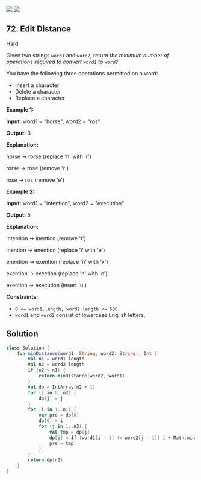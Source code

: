 [![](https://img.shields.io/github/stars/javadev/LeetCode-in-Kotlin?label=Stars&style=flat-square)](https://github.com/javadev/LeetCode-in-Kotlin)
[![](https://img.shields.io/github/forks/javadev/LeetCode-in-Kotlin?label=Fork%20me%20on%20GitHub%20&style=flat-square)](https://github.com/javadev/LeetCode-in-Kotlin/fork)

## 72\. Edit Distance

Hard

Given two strings `word1` and `word2`, return _the minimum number of operations required to convert `word1` to `word2`_.

You have the following three operations permitted on a word:

*   Insert a character
*   Delete a character
*   Replace a character

**Example 1:**

**Input:** word1 = "horse", word2 = "ros"

**Output:** 3

**Explanation:** 

horse -> rorse (replace 'h' with 'r') 

rorse -> rose (remove 'r') 

rose -> ros (remove 'e')

**Example 2:**

**Input:** word1 = "intention", word2 = "execution"

**Output:** 5

**Explanation:** 

intention -> inention (remove 't') 

inention -> enention (replace 'i' with 'e') 

enention -> exention (replace 'n' with 'x') 

exention -> exection (replace 'n' with 'c') 

exection -> execution (insert 'u')

**Constraints:**

*   `0 <= word1.length, word2.length <= 500`
*   `word1` and `word2` consist of lowercase English letters.

## Solution

```kotlin
class Solution {
    fun minDistance(word1: String, word2: String): Int {
        val n1 = word1.length
        val n2 = word2.length
        if (n2 > n1) {
            return minDistance(word2, word1)
        }
        val dp = IntArray(n2 + 1)
        for (j in 0..n2) {
            dp[j] = j
        }
        for (i in 1..n1) {
            var pre = dp[0]
            dp[0] = i
            for (j in 1..n2) {
                val tmp = dp[j]
                dp[j] = if (word1[i - 1] != word2[j - 1]) 1 + Math.min(pre, Math.min(dp[j], dp[j - 1])) else pre
                pre = tmp
            }
        }
        return dp[n2]
    }
}
```